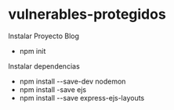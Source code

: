 # vulnerables-protegidos




Instalar Proyecto Blog
- npm init 


Instalar dependencias 
-   npm install --save-dev nodemon
-   npm install -save ejs
-   npm install --save express-ejs-layouts